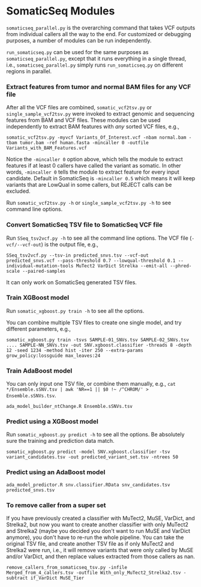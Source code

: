 # SomaticSeq Modules

`somaticseq_parallel.py` is the overarching command that takes VCF outputs from
individual callers all the way to the end. For customized or debugging purposes,
a number of modules can be run independently.

`run_somaticseq.py` can be used for the same purposes as
`somaticseq_parallel.py`, except that it runs everything in a single thread,
i.e., `somaticseq_parallel.py` simply runs `run_somaticseq.py` on different
regions in parallel.

### Extract features from tumor and normal BAM files for any VCF file

After all the VCF files are combined, `somatic_vcf2tsv.py` or
`single_sample_vcf2tsv.py` were invoked to extract genomic and sequencing
features from BAM and VCF files. These modules can be used independently to
extract BAM features with _any_ sorted VCF files, e.g.,

```
somatic_vcf2tsv.py -myvcf Variants_Of_Interest.vcf -nbam normal.bam -tbam tumor.bam -ref human.fasta -mincaller 0 -outfile Variants_with_BAM_Features.vcf
```

Notice the `-mincaller 0` option above, which tells the module to extract
features if at least 0 callers have called the variant as somatic. In other
words, `-mincaller 0` tells the module to extract feature for every input
candidate. Default in SomaticSeq is `-mincaller 0.5` which means it will keep
variants that are LowQual in some callers, but REJECT calls can be excluded.

Run `somatic_vcf2tsv.py -h` or `single_sample_vcf2tsv.py -h` to see command line
options.

### Convert SomaticSeq TSV file to SomaticSeq VCF file

Run `SSeq_tsv2vcf.py -h` to see all the command line options. The VCF file
(`-vcf/--vcf-out`) is the output file, e.g.,

```
SSeq_tsv2vcf.py --tsv-in predicted_snvs.tsv --vcf-out predicted_snvs.vcf --pass-threshold 0.7 --lowqual-threshold 0.1 --individual-mutation-tools MuTect2 VarDict Strelka --emit-all --phred-scale --paired-samples
```

It can only work on SomaticSeq generated TSV files.

### Train XGBoost model

Run `somatic_xgboost.py train -h` to see all the options.

You can combine multiple TSV files to create one single model, and try different
parameters, e.g.,

```
somatic_xgboost.py train -tsvs SAMPLE-01_SNVs.tsv SAMPLE-02_SNVs.tsv .... SAMPLE-NN_SNVs.tsv -out SNV.xgboost.classifier -threads 8 -depth 12 -seed 1234 -method hist -iter 250 --extra-params grow_policy:lossguide max_leaves:24
```

### Train AdaBoost model

You can only input one TSV file, or combine them manually, e.g.,
`cat */Ensemble.sSNV.tsv | awk 'NR==1 || $0 !~ /^CHROM/' > Ensemble.sSNVs.tsv`.

```
ada_model_builder_ntChange.R Ensemble.sSNVs.tsv
```

### Predict using a XGBoost model

Run `somatic_xgboost.py predict -h` to see all the options. Be absolutely sure
the training and prediction data match.

```
somatic_xgboost.py predict -model SNV.xgboost.classifier -tsv variant_candidates.tsv -out predicted_variant_set.tsv -ntrees 50
```

### Predict using an AdaBoost model

```
ada_model_predictor.R snv.classifier.RData snv_candidates.tsv predicted_snvs.tsv
```

### To remove caller from a super set

If you have previously created a classifier with MuTect2, MuSE, VarDict, and
Strelka2, but now you want to create another classifier with only MuTect2 and
Strelka2 (maybe you decided you don't want to run MuSE and VarDict anymore), you
don't have to re-run the whole pipeline. You can take the original TSV file, and
create another TSV file as if only MuTect2 and Strelka2 were run, i.e., it will
remove variants that were only called by MuSE and/or VarDict, and then replace
values extracted from those callers as nan.

```
remove_callers_from_somaticseq_tsv.py -infile Merged_from_4_callers.tsv -outfile With_only_MuTect2_Strelka2.tsv -subtract if_VarDict MuSE_Tier
```
